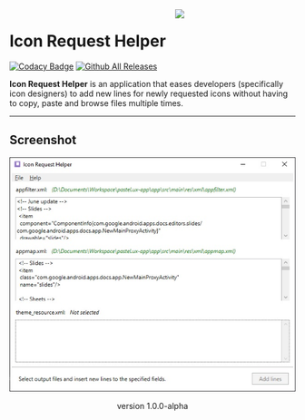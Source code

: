 <img src="https://raw.githubusercontent.com/hdfhtt/ic-req-helper/main/app_icon.ico" width="192" align="right" hspace="20" />

# Icon Request Helper
[![Codacy Badge](https://app.codacy.com/project/badge/Grade/35f6f89e8fe24360bb146f76829f4f33)](https://www.codacy.com/gh/hdfhtt/ic-req-helper/dashboard?utm_source=github.com&amp;utm_medium=referral&amp;utm_content=hdfhtt/ic-req-helper&amp;utm_campaign=Badge_Grade)
[![Github All Releases](https://img.shields.io/github/downloads/hdfhtt/ic-req-helper/total.svg)]()

**Icon Request Helper** is an application that eases developers (specifically icon designers) to add new lines for newly requested icons without having to copy, paste and browse files multiple times.

---

## Screenshot
<p align="center">
  <img src="https://raw.githubusercontent.com/hdfhtt/ic-req-helper/main/Screenshot/ic-req-helper-v1.0.0-alpha-preview.jpg" />
</p>
<p align="center">version 1.0.0-alpha</p>
